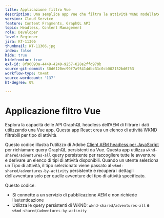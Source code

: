 ```yaml
---
title: Applicazione filtro Vue
description: Una semplice app Vue che filtra le attività WKND modellate utilizzando Frammenti di contenuto.
version: Cloud Service
feature: Content Fragments, GraphQL API
topic: Headless, Content Management
role: Developer
level: Beginner
jira: KT-11366
thumbnail: KT-11366.jpg
index: false
hide: true
hidefromtoc: true
exl-id: 8f96093a-4449-4249-9257-028e2ffd979b
source-git-commit: 30d6120ec99f7a95414dbc31c0cb002152bd6763
workflow-type: tm+mt
source-wordcount: '137'
ht-degree: 0%

---
```


# Applicazione filtro Vue

Esplora la capacità delle API GraphQL headless dell’AEM di filtrare i dati utilizzando una [Vue](https://vuejs.org/) app. Questa app React crea un elenco di attività WKND filtrabili per tipo di attività.

Questo codice illustra l’utilizzo di Adobe [Client AEM headless per JavaScript](https://github.com/adobe/aem-headless-client-js/blob/main/api-reference.md) per richiamare query GraphQL persistenti da Vue. Questa app utilizza `wknd-shared/adventures-all` query persistente per raccogliere tutte le avventure e derivare un elenco di tipi di attività disponibili. Quando un utente seleziona un Tipo di attività, il tipo selezionato viene passato al `wknd-shared/adventures-by-activity` persistente e recupera i dettagli dell’avventura solo per quelle avventure del tipo di attività specificato.

Questo codice:

+ Si connette a un servizio di pubblicazione AEM e non richiede l’autenticazione
+ Utilizza le query persistenti di WKND: `wknd-shared/adventures-all` e `wknd-shared/adventures-by-activity`
